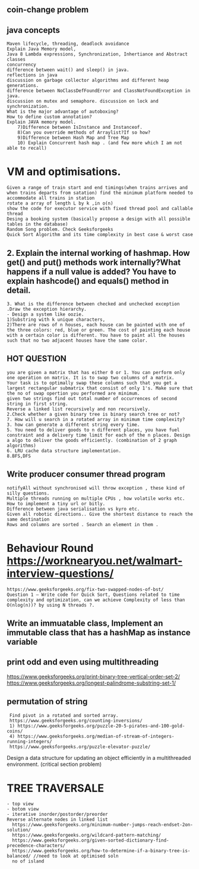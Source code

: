 ## coin-change problem
## java concepts 
    Maven lifecycle, threading, deadlock avoidance
    Explain Java Memory model,     
    Java 8 Lambda expressions, Synchronization, Inhertiance and Abstract classes      
    concurrency       
    difference between wait() and sleep() in java.
    reflections in java    
    discussion on garbage collector algorithms and different heap generations.    
    difference between NoClassDefFoundError and ClassNotFoundException in java.   
    discussion on mutex and semaphore. discussion on lock and synchronization.       
    What is the major advantage of autoboxing?
    How to define custom annotation?
    Explain JAVA memory model.
        7)Difference between IsInstance and Instanceof.
        8)Can you override methods of Arraylist?If so how?
        9)Difference between Hash Map and Tree Map
        10) Explain Concurrent hash map . (and few more which I am not able to recall)
         
# VM and optimisations.
    Given a range of train start and end timings(when trains arrives and when trains departs from satation) find the minimum platform needed to accommodate all trains in station
    rotate a array of length L by k ,in o(n)  
    show the code for executor service with fixed thread pool and callable thread
    Desing a booking system (basically propose a design with all possible tables in the database) 
    Random Song problem. Check Geeksforgeeks  
    Quick Sort Algorithm and its time complexity in best case & worst case  
   
## 2. Explain the internal working of hashmap. How get() and put() methods work internally?What happens if a null value is added? You have to explain hashcode() and equals() method in detail.
    3. What is the difference between checked and unchecked exception .Draw the exception hierarchy.
    - Design a system like oozie.  
    1)Substring with k unique characters,
    2)There are rows of n houses, each house can be painted with one of the three colors: red, blue or green. The cost of painting each house with a certain color is different. You have to paint all the houses such that no two adjacent houses have the same color.

## HOT QUESTION
    you are given a matrix that has either 0 or 1. You can perform only one operation on matrix. It is to swap two columns of a matrix.
    Your task is to optimally swap these columns such that you get a largest rectangular submatrix that consist of only 1's. Make sure that the no of swap opertion you performed are minimum.  
    given two strings find out total number of occurrences of second string in first string. 
    Reverse a linked list recursively and non recursively.  
    2.Check whether a given binary tree is binary search tree or not?
    7. How will u search in a rotated array in minimum time complexity?
    3. how can generate a different string every time.
    5. You need to deliver goods to n different places, you have fuel constraint and a delivery time limit for each of the n places. Design a algo to deliver the goods efficiently. (combination of 2 graph algorithms)
    6. LRU cache data structure implementation.
    8.BFS,DFS 
## Write producer consumer thread program
    notifyAll without synchronised will throw exception , these kind of silly questions.
    Multiple threads running on multiple CPUs , how volatile works etc.
    How to implement a tiny url or bitly.
    Difference between java serialisation vs kyro etc.  
    Given all robotic directions.. Give the shortest distance to reach the same destination
    Rows and columns are sorted . Search an element in them .
# Behaviour Round    https://worknearyou.net/walmart-interview-questions/
    https://www.geeksforgeeks.org/fix-two-swapped-nodes-of-bst/
    Question 1 – Write code for Quick Sort, Questions related to time complexity and optimization, can we achieve Complexity of less than O(nlog(n))? by using N threads ?.
 ## Write an immuatable class, Implement an immutable class that has a hashMap as instance variable 
 ## print odd and even using multithreading
  https://www.geeksforgeeks.org/print-binary-tree-vertical-order-set-2/
 https://www.geeksforgeeks.org/longest-palindrome-substring-set-1/ 
 ## permutation of string 
     Find pivot in a rotated and sorted array. 
     https://www.geeksforgeeks.org/counting-inversions/
     1) https://www.geeksforgeeks.org/puzzle-20-5-pirates-and-100-gold-coins/ 
     4) https://www.geeksforgeeks.org/median-of-stream-of-integers-running-integers/
     https://www.geeksforgeeks.org/puzzle-elevator-puzzle/ 
     
 Design a data structure for updating an object efficiently in a multithreaded environment. (critical section problem)   
 # TREE TRAVERSALE 
    - top view
    - botom view
    - iterative inorder/postorder/preorder   
    Reverse alternate nodes in linked list
      https://www.geeksforgeeks.org/minimum-number-jumps-reach-endset-2on-solution/
      https://www.geeksforgeeks.org/wildcard-pattern-matching/ 
      https://www.geeksforgeeks.org/given-sorted-dictionary-find-precedence-characters/
      https://www.geeksforgeeks.org/how-to-determine-if-a-binary-tree-is-balanced/ //need to look at optimised soln
      no of island
